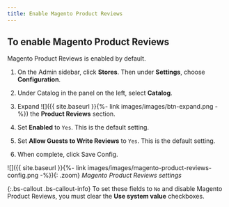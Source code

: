 ```yaml
---
title: Enable Magento Product Reviews
---
```


## To enable Magento Product Reviews

Magento Product Reviews is enabled by default.

1. On the Admin sidebar, click **Stores**. Then under **Settings**, choose **Configuration**.

1. Under Catalog in the panel on the left, select **Catalog**.

1. Expand ![]({{ site.baseurl }}{%- link images/images/btn-expand.png -%}) the **Product Reviews** section.

1. Set **Enabled** to `Yes`. This is the default setting.

1. Set **Allow Guests to Write Reviews** to `Yes`. This is the default setting.

1. When complete, click <span class="btn">Save Config</span>.

![]({{ site.baseurl }}{%- link images/images/magento-product-reviews-config.png -%}){: .zoom}
_Magento Product Reviews settings_

{:.bs-callout .bs-callout-info}
To set these fields to `No` and disable Magento Product Reviews, you must clear the **Use system value** checkboxes.
